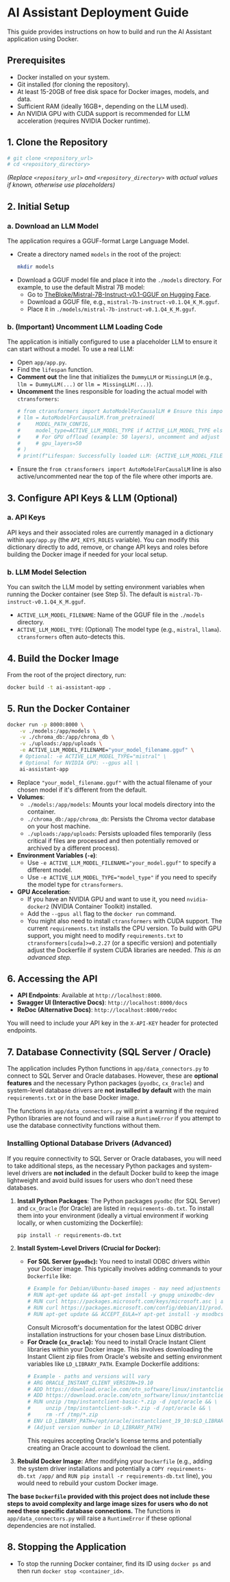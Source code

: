 # AI Assistant Deployment Guide

This guide provides instructions on how to build and run the AI Assistant application using Docker.

## Prerequisites

- Docker installed on your system.
- Git installed (for cloning the repository).
- At least 15-20GB of free disk space for Docker images, models, and data.
- Sufficient RAM (ideally 16GB+, depending on the LLM used).
- An NVIDIA GPU with CUDA support is recommended for LLM acceleration (requires NVIDIA Docker runtime).

## 1. Clone the Repository

```bash
# git clone <repository_url>
# cd <repository_directory>
```
*(Replace `<repository_url>` and `<repository_directory>` with actual values if known, otherwise use placeholders)*

## 2. Initial Setup

### a. Download an LLM Model
The application requires a GGUF-format Large Language Model.
- Create a directory named `models` in the root of the project:
  ```bash
  mkdir models
  ```
- Download a GGUF model file and place it into the `./models` directory. For example, to use the default Mistral 7B model:
  - Go to [TheBloke/Mistral-7B-Instruct-v0.1-GGUF on Hugging Face](https://huggingface.co/TheBloke/Mistral-7B-Instruct-v0.1-GGUF).
  - Download a GGUF file, e.g., `mistral-7b-instruct-v0.1.Q4_K_M.gguf`.
  - Place it in `./models/mistral-7b-instruct-v0.1.Q4_K_M.gguf`.

### b. (Important) Uncomment LLM Loading Code
The application is initially configured to use a placeholder LLM to ensure it can start without a model. To use a real LLM:
- Open `app/app.py`.
- Find the `lifespan` function.
- **Comment out** the line that initializes the `DummyLLM` or `MissingLLM` (e.g., `llm = DummyLLM(...)` or `llm = MissingLLM(...)`).
- **Uncomment** the lines responsible for loading the actual model with `ctransformers`:
  ```python
  # from ctransformers import AutoModelForCausalLM # Ensure this import is active
  # llm = AutoModelForCausalLM.from_pretrained(
  #     MODEL_PATH_CONFIG,
  #     model_type=ACTIVE_LLM_MODEL_TYPE if ACTIVE_LLM_MODEL_TYPE else None,
  #     # For GPU offload (example: 50 layers), uncomment and adjust if you have CUDA:
  #     # gpu_layers=50 
  # )
  # print(f"Lifespan: Successfully loaded LLM: {ACTIVE_LLM_MODEL_FILENAME}")
  ```
- Ensure the `from ctransformers import AutoModelForCausalLM` line is also active/uncommented near the top of the file where other imports are.

## 3. Configure API Keys & LLM (Optional)

### a. API Keys
API keys and their associated roles are currently managed in a dictionary within `app/app.py` (the `API_KEYS_ROLES` variable). You can modify this dictionary directly to add, remove, or change API keys and roles before building the Docker image if needed for your local setup.

### b. LLM Model Selection
You can switch the LLM model by setting environment variables when running the Docker container (see Step 5). The default is `mistral-7b-instruct-v0.1.Q4_K_M.gguf`.
- `ACTIVE_LLM_MODEL_FILENAME`: Name of the GGUF file in the `./models` directory.
- `ACTIVE_LLM_MODEL_TYPE`: (Optional) The model type (e.g., `mistral`, `llama`). `ctransformers` often auto-detects this.

## 4. Build the Docker Image

From the root of the project directory, run:
```bash
docker build -t ai-assistant-app .
```

## 5. Run the Docker Container

```bash
docker run -p 8000:8000 \
    -v ./models:/app/models \
    -v ./chroma_db:/app/chroma_db \
    -v ./uploads:/app/uploads \
    -e ACTIVE_LLM_MODEL_FILENAME="your_model_filename.gguf" \
    # Optional: -e ACTIVE_LLM_MODEL_TYPE="mistral" \
    # Optional for NVIDIA GPU: --gpus all \
    ai-assistant-app
```
- Replace `"your_model_filename.gguf"` with the actual filename of your chosen model if it's different from the default.
- **Volumes**:
  - `./models:/app/models`: Mounts your local models directory into the container.
  - `./chroma_db:/app/chroma_db`: Persists the Chroma vector database on your host machine.
  - `./uploads:/app/uploads`: Persists uploaded files temporarily (less critical if files are processed and then potentially removed or archived by a different process).
- **Environment Variables (`-e`)**:
  - Use `-e ACTIVE_LLM_MODEL_FILENAME="your_model.gguf"` to specify a different model.
  - Use `-e ACTIVE_LLM_MODEL_TYPE="model_type"` if you need to specify the model type for `ctransformers`.
- **GPU Acceleration**:
  - If you have an NVIDIA GPU and want to use it, you need `nvidia-docker2` (NVIDIA Container Toolkit) installed.
  - Add the `--gpus all` flag to the `docker run` command.
  - You might also need to install `ctransformers` with CUDA support. The current `requirements.txt` installs the CPU version. To build with GPU support, you might need to modify `requirements.txt` to `ctransformers[cuda]>=0.2.27` (or a specific version) and potentially adjust the Dockerfile if system CUDA libraries are needed. *This is an advanced step.*

## 6. Accessing the API

- **API Endpoints**: Available at `http://localhost:8000`.
- **Swagger UI (Interactive Docs)**: `http://localhost:8000/docs`
- **ReDoc (Alternative Docs)**: `http://localhost:8000/redoc`

You will need to include your API key in the `X-API-KEY` header for protected endpoints.

## 7. Database Connectivity (SQL Server / Oracle)

The application includes Python functions in `app/data_connectors.py` to connect to SQL Server and Oracle databases. However, these are **optional features** and the necessary Python packages (`pyodbc`, `cx_Oracle`) and system-level database drivers are **not installed by default** with the main `requirements.txt` or in the base Docker image.

The functions in `app/data_connectors.py` will print a warning if the required Python libraries are not found and will raise a `RuntimeError` if you attempt to use the database connectivity functions without them.

### Installing Optional Database Drivers (Advanced)

If you require connectivity to SQL Server or Oracle databases, you will need to take additional steps, as the necessary Python packages and system-level drivers are **not included** in the default Docker build to keep the image lightweight and avoid build issues for users who don't need these databases.

1.  **Install Python Packages**:
    The Python packages `pyodbc` (for SQL Server) and `cx_Oracle` (for Oracle) are listed in `requirements-db.txt`. To install them into your environment (ideally a virtual environment if working locally, or when customizing the Dockerfile):
    ```bash
    pip install -r requirements-db.txt
    ```

2.  **Install System-Level Drivers (Crucial for Docker):**
    -   **For SQL Server (`pyodbc`):** You need to install ODBC drivers within your Docker image. This typically involves adding commands to your `Dockerfile` like:
        ```dockerfile
        # Example for Debian/Ubuntu-based images - may need adjustments
        # RUN apt-get update && apt-get install -y gnupg unixodbc-dev
        # RUN curl https://packages.microsoft.com/keys/microsoft.asc | apt-key add -
        # RUN curl https://packages.microsoft.com/config/debian/11/prod.list > /etc/apt/sources.list.d/mssql-release.list
        # RUN apt-get update && ACCEPT_EULA=Y apt-get install -y msodbcsql17 mssql-tools
        ```
        Consult Microsoft's documentation for the latest ODBC driver installation instructions for your chosen base Linux distribution.
    -   **For Oracle (`cx_Oracle`):** You need to install Oracle Instant Client libraries within your Docker image. This involves downloading the Instant Client zip files from Oracle's website and setting environment variables like `LD_LIBRARY_PATH`. Example Dockerfile additions:
        ```dockerfile
        # Example - paths and versions will vary
        # ARG ORACLE_INSTANT_CLIENT_VERSION=19.10
        # ADD https://download.oracle.com/otn_software/linux/instantclient/${ORACLE_INSTANT_CLIENT_VERSION}/instantclient-basic-${ORACLE_INSTANT_CLIENT_VERSION}.0.0.0dbru.zip /tmp/
        # ADD https://download.oracle.com/otn_software/linux/instantclient/${ORACLE_INSTANT_CLIENT_VERSION}/instantclient-sdk-${ORACLE_INSTANT_CLIENT_VERSION}.0.0.0dbru.zip /tmp/
        # RUN unzip /tmp/instantclient-basic-*.zip -d /opt/oracle && \
        #     unzip /tmp/instantclient-sdk-*.zip -d /opt/oracle && \
        #     rm -rf /tmp/*.zip
        # ENV LD_LIBRARY_PATH=/opt/oracle/instantclient_19_10:$LD_LIBRARY_PATH 
        # (Adjust version number in LD_LIBRARY_PATH)
        ```
        This requires accepting Oracle's license terms and potentially creating an Oracle account to download the client.

3.  **Rebuild Docker Image:**
    After modifying your `Dockerfile` (e.g., adding the system driver installations and potentially a `COPY requirements-db.txt /app/` and `RUN pip install -r requirements-db.txt` line), you would need to rebuild your custom Docker image.

**The base `Dockerfile` provided with this project does not include these steps to avoid complexity and large image sizes for users who do not need these specific database connections.** The functions in `app/data_connectors.py` will raise a `RuntimeError` if these optional dependencies are not installed.

## 8. Stopping the Application
- To stop the running Docker container, find its ID using `docker ps` and then run `docker stop <container_id>`.
```

```
